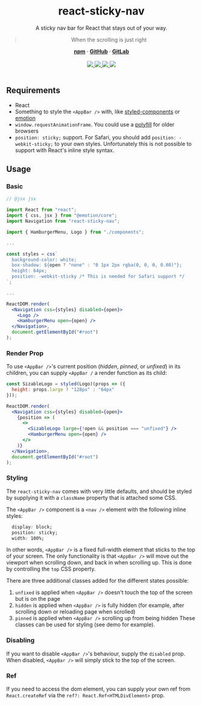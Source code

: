 <div align="center">
  <h1 align="center">react-sticky-nav</h1>
  <p>A sticky nav bar for React that stays out of your way.</p>
  <blockquote>When the scrolling is just right</blockquote>
  <a href="https://www.npmjs.com/package/react-sticky-nav"><strong>npm</strong></a> ·
  <a href="https://github.com/iiroj/react-sticky-nav"><strong>GitHub</strong></a> ·
  <a href="https://gitlab.com/iiroj/react-sticky-nav"><strong>GitLab</strong></a>
  <br/>
  <br/>
  <a href="https://www.npmjs.com/package/react-sticky-nav">
    <img src="https://img.shields.io/npm/v/react-sticky-nav.svg">
  </a>
  <a href="https://github.com/iiroj/react-sticky-nav">
    <img src="https://img.shields.io/github/languages/code-size/iiroj/react-sticky-nav.svg">
  </a>
  <a href="https://github.com/iiroj/react-sticky-nav/blob/master/package.json">
    <img src="https://img.shields.io/david/iiroj/react-sticky-nav.svg">
  </a>
  <a href="https://github.com/iiroj/react-sticky-nav/blob/master/package.json">
    <img src="https://img.shields.io/david/dev/iiroj/react-sticky-nav.svg">
  </a>
  <br/>
  <br/>
</div>

## Requirements

- React
- Something to style the `<AppBar />` with, like [styled-components](https://github.com/styled-components/styled-components) or [emotion](https://github.com/emotion-js/emotion)
- `window.requestAnimationFrame`. You could use a [polyfill](https://github.com/chrisdickinson/raf) for older browsers
- `position: sticky;` support. For Safari, you should add `position: -webkit-sticky;` to your own styles. Unfortunately this is not possible to support with React's inline style syntax.

## Usage

### Basic

```jsx
// @jsx jsx

import React from "react";
import { css, jsx } from "@emotion/core";
import Navigation from "react-sticky-nav";

import { HamburgerMenu, Logo } from "./components";

...

const styles = css`
  background-color: white;
  box-shadow: ${open ? "none" : "0 1px 2px rgba(0, 0, 0, 0.08)"};
  height: 64px;
  position: -webkit-sticky /* This is needed for Safari support */
`;

...

ReactDOM.render(
  <Navigation css={styles} disabled={open}>
    <Logo />
    <HamburgerMenu open={open} />
  </Navigation>,
  document.getElementById("#root")
);
```

### Render Prop

To use `<AppBar />`'s current position (_hidden_, _pinned_, or _unfixed_) in its children, you can supply `<AppBar /` a render function as its child:

```jsx
const SizableLogo = styled(Logo)(props => ({
  height: props.large ? "128px" : "64px"
}));

ReactDOM.render(
  <Navigation css={styles} disabled={open}>
    {position => (
      <>
        <SizableLogo large={!open && position === "unfixed"} />
        <HamburgerMenu open={open} />
      </>
    )}
  </Navigation>,
  document.getElementById("#root")
);
```

### Styling

The `react-sticky-nav` comes with very little defaults, and should be styled by supplying it with a `className` property that is attached some CSS.

The `<AppBar />` component is a `<nav />` element with the following inline styles:

```css
  display: block;
  position: sticky;
  width: 100%;
```

In other words, `<AppBar />` is a fixed full-width element that sticks to the top of your screen. The only functionality is that `<AppBar />` will move out the viewport when scrolling down, and back in when scrolling up. This is done by controlling the `top` CSS property.

There are three additional classes added for the different states possible:
1. `unfixed` is applied when `<AppBar />` doesn't touch the top of the screen but is on the page
2. `hidden` is applied when `<AppBar />` is fully hidden (for example, after scrolling down or reloading page when scrolled)
3. `pinned` is applied when `<AppBar />` scrolling up from being hidden
These classes can be used for styling (see demo for example).

### Disabling

If you want to disable `<AppBar />`'s behaviour, supply the `disabled` prop. When disabled, `<AppBar />` will simply stick to the top of the screen.

### Ref

If you need to access the dom element, you can supply your own ref from `React.createRef` via the `ref?: React.Ref<HTMLDivElement>` prop.
